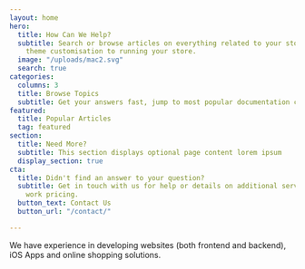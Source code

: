 ```yaml
---
layout: home
hero:
  title: How Can We Help?
  subtitle: Search or browse articles on everything related to your store, from basic
    theme customisation to running your store.
  image: "/uploads/mac2.svg"
  search: true
categories:
  columns: 3
  title: Browse Topics
  subtitle: Get your answers fast, jump to most popular documentation content
featured:
  title: Popular Articles
  tag: featured
section:
  title: Need More?
  subtitle: This section displays optional page content lorem ipsum
  display_section: true
cta:
  title: Didn't find an answer to your question?
  subtitle: Get in touch with us for help or details on additional services and custom
    work pricing.
  button_text: Contact Us
  button_url: "/contact/"

---
```

We have experience in developing websites (both frontend and backend), iOS Apps and online shopping solutions.